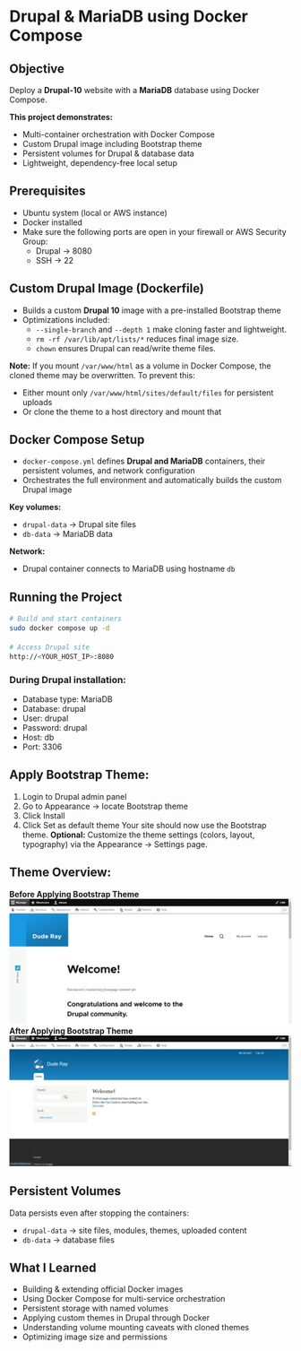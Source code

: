 # Drupal & MariaDB using Docker Compose

## Objective
Deploy a **Drupal-10** website with a **MariaDB** database using Docker Compose.

**This project demonstrates:**
 - Multi-container orchestration with Docker Compose
 - Custom Drupal image including Bootstrap theme
 - Persistent volumes for Drupal & database data
 - Lightweight, dependency-free local setup


## Prerequisites
- Ubuntu system (local or AWS instance)
- Docker installed
- Make sure the following ports are open in your firewall or AWS Security Group:
  - Drupal → 8080
  - SSH → 22


## Custom Drupal Image (Dockerfile)
- Builds a custom **Drupal 10** image with a pre-installed Bootstrap theme
- Optimizations included:
  - `--single-branch` and `--depth 1` make cloning faster and lightweight.
  - `rm -rf /var/lib/apt/lists/*` reduces final image size.
  - `chown` ensures Drupal can read/write theme files.

**Note:**
If you mount `/var/www/html` as a volume in Docker Compose, the cloned theme may be overwritten. To prevent this:
- Either mount only `/var/www/html/sites/default/files` for persistent uploads
- Or clone the theme to a host directory and mount that


## Docker Compose Setup
- `docker-compose.yml` defines **Drupal and MariaDB** containers, their persistent volumes, and network configuration
- Orchestrates the full environment and automatically builds the custom Drupal image

**Key volumes:**
- `drupal-data` → Drupal site files
- `db-data` → MariaDB data

**Network:**
- Drupal container connects to MariaDB using hostname `db`


## Running the Project
```sh
# Build and start containers
sudo docker compose up -d

# Access Drupal site
http://<YOUR_HOST_IP>:8080
```

### During Drupal installation:
- Database type: MariaDB
- Database: drupal
- User: drupal
- Password: drupal
- Host: db
- Port: 3306


## Apply Bootstrap Theme:
1. Login to Drupal admin panel
2. Go to Appearance → locate Bootstrap theme
3. Click Install
4. Click Set as default theme
Your site should now use the Bootstrap theme.
**Optional:** Customize the theme settings (colors, layout, typography) via the Appearance → Settings page.

## Theme Overview:
**Before Applying Bootstrap Theme**
![before-theme-apply](/project-3/img/before-theme-applied.jpg)
**After Applying Bootstrap Theme**
![after-theme-apply](/project-3/img/after-theme-applied.jpg)


## Persistent Volumes
Data persists even after stopping the containers:
- `drupal-data` → site files, modules, themes, uploaded content
- `db-data` → database files


## What I Learned
- Building & extending official Docker images
- Using Docker Compose for multi-service orchestration
- Persistent storage with named volumes
- Applying custom themes in Drupal through Docker
- Understanding volume mounting caveats with cloned themes
- Optimizing image size and permissions
